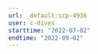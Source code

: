```yaml
---
url: _default:scp-4936
user: c-dives
starttime: "2022-07-02"
endtime: "2022-09-02"
---
```

<reserve />